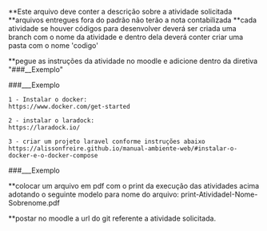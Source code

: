 **Este arquivo deve conter a descrição sobre a atividade solicitada
**arquivos entregues fora do padrão não terão a nota contabilizada
**cada atividade se houver códigos para desenvolver deverá ser
criada uma branch com o nome da atividade e dentro dela deverá conter criar uma pasta com o nome 'codigo'

**pegue as instruções da atividade no moodle e adicione dentro da diretiva "###__Exemplo"

###___Exemplo

    1 - Instalar o docker:
    https://www.docker.com/get-started

    2 - instalar o laradock:
    https://laradock.io/

    3 - criar um projeto laravel conforme instruções abaixo
    https://alissonfreire.github.io/manual-ambiente-web/#instalar-o-docker-e-o-docker-compose

###___Exemplo


**colocar um arquivo em pdf com o print da execução das atividades acima adotando o seguinte modelo para nome do arquivo: print-AtividadeI-Nome-Sobrenome.pdf  

**postar no moodle a url do git referente a atividade solicitada.

